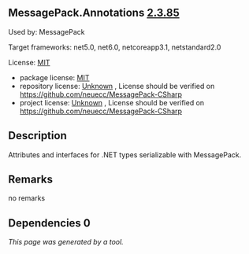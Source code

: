 MessagePack.Annotations [2.3.85](https://www.nuget.org/packages/MessagePack.Annotations/2.3.85)
--------------------

Used by: MessagePack

Target frameworks: net5.0, net6.0, netcoreapp3.1, netstandard2.0

License: [MIT](../../../../licenses/mit) 

- package license: [MIT](https://licenses.nuget.org/MIT) 
- repository license: [Unknown](https://github.com/neuecc/MessagePack-CSharp) , License should be verified on https://github.com/neuecc/MessagePack-CSharp
- project license: [Unknown](https://github.com/neuecc/MessagePack-CSharp) , License should be verified on https://github.com/neuecc/MessagePack-CSharp

Description
-----------
Attributes and interfaces for .NET types serializable with MessagePack.

Remarks
-----------
no remarks


Dependencies 0
-----------


*This page was generated by a tool.*